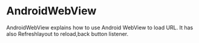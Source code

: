 # AndroidWebView
AndroidWebView explains how to use Android WebView to load URL. It has also Refreshlayout to reload,back button listener.
